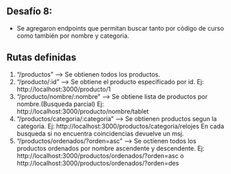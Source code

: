 ## Desafío 8:

- Se agregaron endpoints que permitan buscar tanto por código de curso como también por nombre y categoria.

## Rutas definidas

  1. “/productos”  --> Se obtienen todos los productos.
  2. “/producto/:id”  --> Se obtiene el producto especificado por id. Ej: http://localhost:3000/producto/1
  3. “/producto/nombre/:nombre” --> Se obtiene lista de productos por nombre.(Busqueda parcial) Ej: http://localhost:3000/producto/nombre/tablet
  4. “/productos/categoria/:categoria”  --> Se obtienen productos segun la categoria. Ej: http://localhost:3000/productos/categoria/relojes
 En cada busqueda si no encuentra coincidencias devuelve un msj.
  5. “/productos/ordenados/?orden=asc” --> Se octienen todos los productos ordenados por nombre ascendente y descendente. Ej: http://localhost:3000/productos/ordenados/?orden=asc o http://localhost:3000/productos/ordenados/?orden=des
